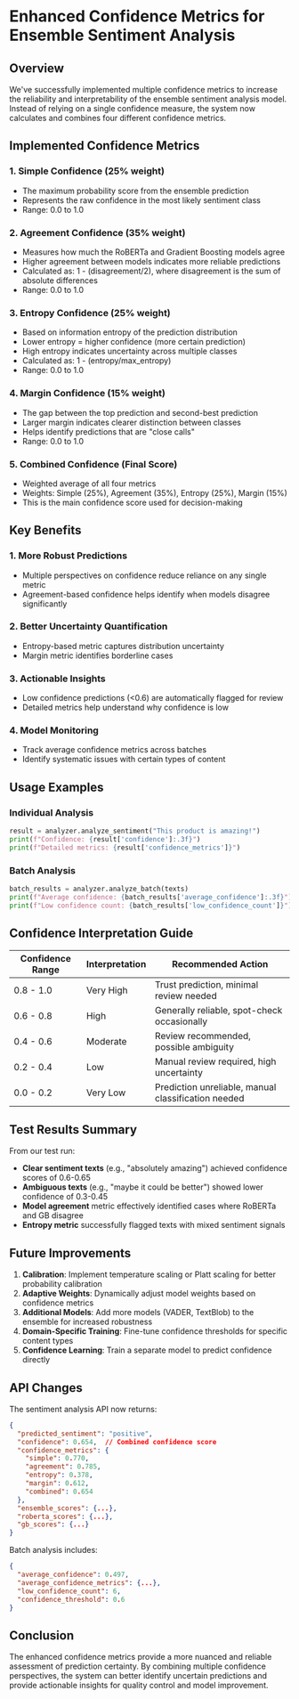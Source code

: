 # Enhanced Confidence Metrics for Ensemble Sentiment Analysis

## Overview
We've successfully implemented multiple confidence metrics to increase the reliability and interpretability of the ensemble sentiment analysis model. Instead of relying on a single confidence measure, the system now calculates and combines four different confidence metrics.

## Implemented Confidence Metrics

### 1. **Simple Confidence** (25% weight)
- The maximum probability score from the ensemble prediction
- Represents the raw confidence in the most likely sentiment class
- Range: 0.0 to 1.0

### 2. **Agreement Confidence** (35% weight) 
- Measures how much the RoBERTa and Gradient Boosting models agree
- Higher agreement between models indicates more reliable predictions
- Calculated as: 1 - (disagreement/2), where disagreement is the sum of absolute differences
- Range: 0.0 to 1.0

### 3. **Entropy Confidence** (25% weight)
- Based on information entropy of the prediction distribution
- Lower entropy = higher confidence (more certain prediction)
- High entropy indicates uncertainty across multiple classes
- Calculated as: 1 - (entropy/max_entropy)
- Range: 0.0 to 1.0

### 4. **Margin Confidence** (15% weight)
- The gap between the top prediction and second-best prediction
- Larger margin indicates clearer distinction between classes
- Helps identify predictions that are "close calls"
- Range: 0.0 to 1.0

### 5. **Combined Confidence** (Final Score)
- Weighted average of all four metrics
- Weights: Simple (25%), Agreement (35%), Entropy (25%), Margin (15%)
- This is the main confidence score used for decision-making

## Key Benefits

### 1. **More Robust Predictions**
- Multiple perspectives on confidence reduce reliance on any single metric
- Agreement-based confidence helps identify when models disagree significantly

### 2. **Better Uncertainty Quantification**
- Entropy-based metric captures distribution uncertainty
- Margin metric identifies borderline cases

### 3. **Actionable Insights**
- Low confidence predictions (<0.6) are automatically flagged for review
- Detailed metrics help understand why confidence is low

### 4. **Model Monitoring**
- Track average confidence metrics across batches
- Identify systematic issues with certain types of content

## Usage Examples

### Individual Analysis
```python
result = analyzer.analyze_sentiment("This product is amazing!")
print(f"Confidence: {result['confidence']:.3f}")
print(f"Detailed metrics: {result['confidence_metrics']}")
```

### Batch Analysis
```python
batch_results = analyzer.analyze_batch(texts)
print(f"Average confidence: {batch_results['average_confidence']:.3f}")
print(f"Low confidence count: {batch_results['low_confidence_count']}")
```

## Confidence Interpretation Guide

| Confidence Range | Interpretation | Recommended Action |
|-----------------|----------------|-------------------|
| 0.8 - 1.0 | Very High | Trust prediction, minimal review needed |
| 0.6 - 0.8 | High | Generally reliable, spot-check occasionally |
| 0.4 - 0.6 | Moderate | Review recommended, possible ambiguity |
| 0.2 - 0.4 | Low | Manual review required, high uncertainty |
| 0.0 - 0.2 | Very Low | Prediction unreliable, manual classification needed |

## Test Results Summary

From our test run:
- **Clear sentiment texts** (e.g., "absolutely amazing") achieved confidence scores of 0.6-0.65
- **Ambiguous texts** (e.g., "maybe it could be better") showed lower confidence of 0.3-0.45
- **Model agreement** metric effectively identified cases where RoBERTa and GB disagree
- **Entropy metric** successfully flagged texts with mixed sentiment signals

## Future Improvements

1. **Calibration**: Implement temperature scaling or Platt scaling for better probability calibration
2. **Adaptive Weights**: Dynamically adjust model weights based on confidence metrics
3. **Additional Models**: Add more models (VADER, TextBlob) to the ensemble for increased robustness
4. **Domain-Specific Training**: Fine-tune confidence thresholds for specific content types
5. **Confidence Learning**: Train a separate model to predict confidence directly

## API Changes

The sentiment analysis API now returns:
```json
{
  "predicted_sentiment": "positive",
  "confidence": 0.654,  // Combined confidence score
  "confidence_metrics": {
    "simple": 0.770,
    "agreement": 0.785,
    "entropy": 0.378,
    "margin": 0.612,
    "combined": 0.654
  },
  "ensemble_scores": {...},
  "roberta_scores": {...},
  "gb_scores": {...}
}
```

Batch analysis includes:
```json
{
  "average_confidence": 0.497,
  "average_confidence_metrics": {...},
  "low_confidence_count": 6,
  "confidence_threshold": 0.6
}
```

## Conclusion

The enhanced confidence metrics provide a more nuanced and reliable assessment of prediction certainty. By combining multiple confidence perspectives, the system can better identify uncertain predictions and provide actionable insights for quality control and model improvement.
